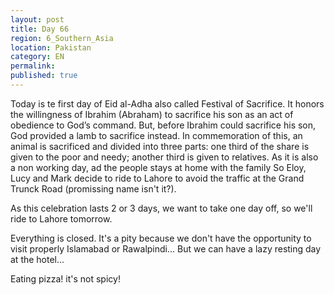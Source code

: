 ```yaml
---
layout: post
title: Day 66
region: 6_Southern_Asia
location: Pakistan
category: EN
permalink:
published: true
---
```


Today is te first day of Eid al-Adha also called Festival of Sacrifice. It honors the willingness of Ibrahim (Abraham) to sacrifice his son as an act of obedience to God’s command. But, before Ibrahim could sacrifice his son, God provided a lamb to sacrifice instead. In commemoration of this, an animal is sacrificed and divided into three parts: one third of the share is given to the poor and needy; another third is given to relatives. As it is also a non working day, ad the people stays at home with the family So Eloy, Lucy and Mark decide to ride to Lahore to avoid the traffic at the Grand Trunck Road (promissing name isn't it?). 

As this celebration lasts 2 or 3 days, we want to take one day off, so we'll ride to Lahore tomorrow. 

Everything is closed. It's a pity because we don't have the opportunity to visit properly Islamabad or Rawalpindi... But we can have a lazy resting day at the hotel...

Eating pizza! it's not spicy!

<p><a
href="https://lh3.googleusercontent.com/QMVTkINiCKh0S4wd5KsAekl7a1gQaEt_9KojdDkOOZQsY3q9ExHtSapzvkPqwADk58H4dgTLYjf_4LAAG_vUvWY4KnXm0pXmY3BuGQ8ssPBVl92W2-na9v1DmETfcrwiZrCXJNJKTV6kDDnmrD8bQy-x90PzgiRWuxmH4hAfFLkbipPDtIOYWtzahr7FaGqVt2OlSefA705RlXfKOVLwS5Za4dWaGL4rLgouodHIQEZOq-pGC1DklmUay5To2kQ5YFbAZOQxV5nuVFsV0Ln1_nrIe7t9s5Cl2kiME4gCLA-MJCMKXtxcNhez7S3HSsz9AqlNPNDp8ep8Q7dFO-MTkSq7ABGBF63BN_3wCL5R3rOlzHgQnxfrhUD7Om2-hULnpSZB1hMscoiOpYRTVEvHnIFZI1tzGfFirwOM3L6b4eVBNBgxR6cgxeUJzP7P3JdOxQmtonLXp0NKVvE-fQI0cIpnKRkax0CEPJehZoDJTz3g7RxmPkADYnqi0l7AzSzXsk2mN8bxEFzyLDDBe-WgjRyh5UO_rYehwIfQ_VQ0PxCbkFn9-_z91Z2Z563tSE7acAHpFyE4husMjARQw3fzp7jI6WqFnEbkvGJEW2dF1vOimCtnQqG-o00bCQv5cSvOKR-bQc2b7o0OH6L7M8MBEthZT8Mp7bPtCLjP7op2C4HUKrsa0Tx3ubAVYw=w835-h626-no"><img 
src="https://lh3.googleusercontent.com/QMVTkINiCKh0S4wd5KsAekl7a1gQaEt_9KojdDkOOZQsY3q9ExHtSapzvkPqwADk58H4dgTLYjf_4LAAG_vUvWY4KnXm0pXmY3BuGQ8ssPBVl92W2-na9v1DmETfcrwiZrCXJNJKTV6kDDnmrD8bQy-x90PzgiRWuxmH4hAfFLkbipPDtIOYWtzahr7FaGqVt2OlSefA705RlXfKOVLwS5Za4dWaGL4rLgouodHIQEZOq-pGC1DklmUay5To2kQ5YFbAZOQxV5nuVFsV0Ln1_nrIe7t9s5Cl2kiME4gCLA-MJCMKXtxcNhez7S3HSsz9AqlNPNDp8ep8Q7dFO-MTkSq7ABGBF63BN_3wCL5R3rOlzHgQnxfrhUD7Om2-hULnpSZB1hMscoiOpYRTVEvHnIFZI1tzGfFirwOM3L6b4eVBNBgxR6cgxeUJzP7P3JdOxQmtonLXp0NKVvE-fQI0cIpnKRkax0CEPJehZoDJTz3g7RxmPkADYnqi0l7AzSzXsk2mN8bxEFzyLDDBe-WgjRyh5UO_rYehwIfQ_VQ0PxCbkFn9-_z91Z2Z563tSE7acAHpFyE4husMjARQw3fzp7jI6WqFnEbkvGJEW2dF1vOimCtnQqG-o00bCQv5cSvOKR-bQc2b7o0OH6L7M8MBEthZT8Mp7bPtCLjP7op2C4HUKrsa0Tx3ubAVYw=w835-h626-no" class="oversize" alt=""></a></p>